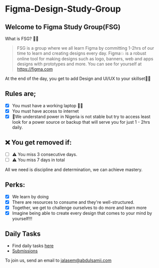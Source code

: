 # Figma-Design-Study-Group
## Welcome to Figma Study Group(FSG)
What is FSG? 🤷‍♂ 
> FSG is a group where we all learn Figma by committing 1-2hrs of our time to learn and creating designs every day.
Figma💥 is a robust online tool for making designs such as logo, banners, web and apps designs with prototypes and more. 
You can see for yourself at https://figma.com

At the end of the day, you get to add Design and UI/UX to your skillset💯💯  

## Rules are;  
- [x] You must have a working laptop 👨‍💻
- [x] You must have access to internet 
- [x] 🚨We understand power in Nigeria is not stable but try to access least look for a power source or backup that will serve you for just 1 - 2hrs daily. 

## ❌ You get removed if:
- [ ] ⚠️ You miss 3 consecutive days.
- [ ] ⚠️ You miss 7 days in total

All we need is discipline and determination, we can achieve mastery.

## Perks: 
- [x] We learn by doing 
- [x] There are resources to consume and they're well-structured. 
- [x] Together, we get to challenge ourselves to do more and learn more 
- [x] Imagine being able to create every design that comes to your mind by yourself!!!  

## Daily Tasks
- Find daily tasks [here](dailyTasks/README.md)
- [Submissions](dailyTasks/Submissions.md)

To join us, send an email to jalasem@abdulsamii.com
